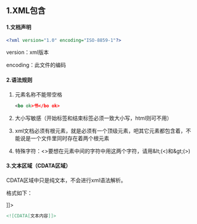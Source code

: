## 1.XML包含

#### 1.文档声明

```xml
<?xml version="1.0" encoding="ISO-8859-1"?>
```

version：xml版本

encoding：此文件的编码

#### 2.语法规则

1. 元素名称不能带空格

   ```xml
   <bo ok>书</bo ok>
   ```

2. 大小写敏感（开始标签和结束标签必须一致大小写，html则可不用）

3. xml文档必须有根元素，就是必须有一个顶级元素，吧其它元素都包含着，不能说是一个文件里同时存在着两个根元素

4. 特殊字符：<>要想在元素中间的字符中用这两个字符，请用\&lt;(<)和\&gt;(>)

#### 3.文本区域（CDATA区域）

CDATA区域中只是纯文本，不会进行xml语法解析。

格式如下：

<![CDATA[
	<不会被解析>
]]>

```xml
<![CDATA[文本内容]]>
```







